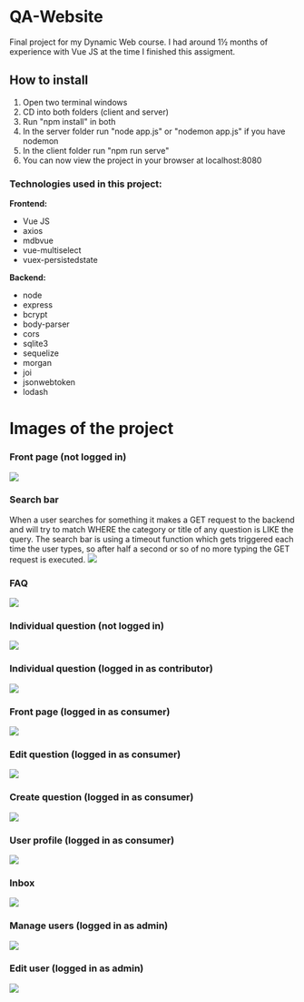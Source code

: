 # QA-Website
Final project for my Dynamic Web course. 
I had around 1½ months of experience with Vue JS at the time I finished this assigment.

## How to install
1. Open two terminal windows
2. CD into both folders (client and server)
3. Run "npm install" in both
4. In the server folder run "node app.js" or "nodemon app.js" if you have nodemon
5. In the client folder run "npm run serve"
6. You can now view the project in your browser at localhost:8080

### Technologies used in this project:

**Frontend:**
* Vue JS
* axios
* mdbvue
* vue-multiselect
* vuex-persistedstate

**Backend:**
* node
* express
* bcrypt
* body-parser
* cors
* sqlite3
* sequelize
* morgan
* joi
* jsonwebtoken
* lodash

# Images of the project

### Front page (not logged in)
![](https://i.gyazo.com/c7105b0f8d50b9d5b851e57b4409d177.png)

### Search bar
When a user searches for something it makes a GET request to the backend and will try to match WHERE the category or title of any question is LIKE the query.
The search bar is using a timeout function which gets triggered each time the user types, so after half a second or so of no more typing the GET request is executed.
![](https://i.gyazo.com/b36ebb674cdd4f1a813663e53c9dedff.png)

### FAQ 
![](https://i.gyazo.com/94d35e4659ee0543cf5da28ab870932b.png)

### Individual question (not logged in)
![](https://i.gyazo.com/1ce188d462286a501d19582da0668914.png)

### Individual question (logged in as contributor)
![](https://i.gyazo.com/2fa6d9ac12666f14424bb1d518ab82a1.png)

### Front page (logged in as consumer)
![](https://i.gyazo.com/4778f372ce28ef74331687a36a3d84e0.png)

### Edit question (logged in as consumer)
![](https://i.gyazo.com/70e06293c66d51f7800a33bb131bd37e.png)

### Create question (logged in as consumer)
![](https://i.gyazo.com/38ea405fae89b37f84dfc34ffd9b0f46.png)

### User profile (logged in as consumer)
![](https://i.gyazo.com/9e6cc75efd1fb4231bb6015c7d2f2bc8.png)

### Inbox
![](https://i.gyazo.com/8495b387ad168d66e3ee7ba3d3d8b5ce.png)

### Manage users (logged in as admin)
![](https://i.gyazo.com/5e63aacdec90c5cbd616d43489e52695.png)

### Edit user (logged in as admin)
![](https://i.gyazo.com/6b0a34d1f2cd4de7e74617adc954e9a5.png)
